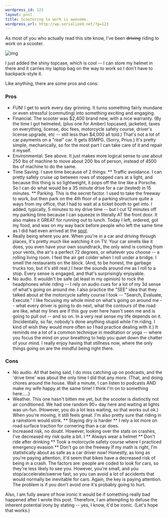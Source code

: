 ```yaml
--- 
wordpress_id: 123
layout: post
title: Scootering to work is awesome.
wordpress_url: http://wp.serialized.net/?p=123
---
```

As most of you who actually read this site know, I've been <del>driving</del> riding to work on a scooter.

![img](/images/IMG_0143_2.jpg "")

I just added the shiny topcase, which is cool -- I can store my helmet in there and it carries my laptop bag on the way to work so I don't have to backpack-style it.

Like anything, there are some pros and cons:

### Pros
* FUN! I get to work every day grinning. It turns something fairly mundane or even stressful (commuting) into something exciting and engaging.
* Financial. The scooter was $2,400 brand new, with a nice warranty. (By the time I got helmeted, (plus one for Amber) topcased, jacketed, taxes on everything, license, doc fees, motorcycle safety course, driver's license upgrade, etc -- still less than $4,000 all told.) That's not a lot of car payments on a "real" car. It gets 85MPG. (Sorry, Prius.) It's pretty simple, mechanically, so for the most part I can take care of it and repair it myself.
* Environmental. See above. It just makes more logical sense to use about 250 lbs of machine to move about 200 lbs of person, instead of 4500 lbs of machine to do the same.
* Time Saving. I save time because of 2 things:
** Traffic avoidance. I can pretty safely cruise up between rows of stopped cars at a light, and because this thing is so lightweight, it pops off the line like a Porsche. So I can do what would be a 35 minute drive for a car (tested) in 15 minutes.
** Parking. This is the secret factor. I used to take the freeway to work, but then park on the 4th floor of a parking structure quite a ways from my office, that I had to wait at a ticket booth to get into. I added, typically, 5 minutes to my drive time -- but I cut 12 minutes off my parking time because I can squeeze in literally AT the front door. It also makes it GREAT for running out to lunch. Today I left, ordered, got my food, and was on my way back before people who left the same time as I did had even arrived at the [spot](http://mikeyhateseverything.blogspot.com/2008/01/lets-be-frank-culver-city.html).
* Really being where you are. When you're in a car and driving through places, it's pretty much like watching it on TV. Your car smells like it does, you even have your own soundtrack, the only wind is coming from your vents, the air's a perfect 72 degrees, or whatever you choose -- a rolling living room. I feel the air get colder when I roll under a bridge. I smell the restaurants on the block. (And, to be honest, the garbage trucks too, but it's still real.) I hear the sounds around me as I roll to a stop. Every sense is engaged, and that's surprisingly enjoyable. 
* No audio. It wouldn't be safe (at least in my opinion) to rock the headphones while riding -- I rely on audio cues for a lot of my 3d sense of what's going on around me. I also practice the "SEE" idea that they talked about at the motorcycle safety course I took -- "Search, Evaluate, Execute." I like focusing my whole mind on what's going on around me -- what every driver is going to do next, what the contours of the road are like, what my lines are if this guy over here hasn't seen me and is going to pull out -- and so on. In a very real sense my life depends on it. (Incidentally, so far, nobody's done anything stupid while I'm riding. I kind of wish they would more often so I had practice dealing with it.) It reminds me a lot of a common technique in meditation or yoga -- where you focus the mind on your breathing to help you quiet down the chatter of your mind. I really enjoy having that stillness now, where the only things going on are the mindful being right there.

### Cons
* No audio. All that being said, I do miss catching up on podcasts, and the 'drive time' was about the only time I did that any more. (That, and doing chores around the house. Wait a minute, I can listen to podcasts AND make my wife happy at the same time! I think I'm on to something here.....)
* Weather. This one hasn't bitten me yet, but the scooter is distinctly not air conditioned. We had one random 90+ day here and waiting at lights was un-fun. (However, you do a lot less waiting, so that works out ok.) When you're moving, it still feels great. I'm also pretty sure that riding in a rainstorm would stink.
** Staying dry is harder
** I rely a lot more on road surface traction for cornering than a car does.
* Increased risk, no doubt. However, looking over the stats on crashes, I've decreased my risk quite a bit. I
** Always wear a helmet
** Don't ride after drinking
** Took a motorcycle safety course where I practiced emergency evasion
** Don't go on the freeway
If my math is right, I'm statistically about as safe as a car driver now!
Honestly, as long as you're paying attention, it'd seem that bikes have a decreased risk of being in a crash. The factors are: people are coded to look for cars, so they're less likely to see you. However, you're small, and you stop/accelerate/swerve fast, so you can avoid a lot of accidents that would normally be inevitable for cars. Again, the key is paying attention. The problem is if you don't avoid one it's probably going to hurt.

Also, I am fully aware of how ironic it would be if something really bad happened after I wrote this post. Therefore, I am attempting to defuse the inherent potential irony by stating -- yes, I know, it'd be ironic. (Let's hope that works.)
